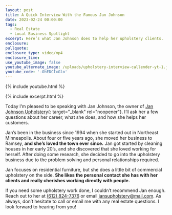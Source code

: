 ```yaml
---
layout: post
title: A Quick Interview With the Famous Jan Johnson
date: 2023-02-24 00:00:00
tags:
  - Real Estate
  - Local Business Spotlight
excerpt: Here’s what Jan Johnson does to help her upholstery clients.
enclosure:
pullquote:
enclosure_type: video/mp4
enclosure_time:
use_youtube_image: false
youtube_alternate_image: /uploads/upholstery-interview-callender-yt-1.jpg
youtube_code: '-OhEDCIxGlo'
---
```

{% include youtube.html %}

{% include excerpt.html %}

Today I’m pleased to be speaking with Jan Johnson, the owner of [Jan Johnson Upholstery](https://www.jansupholstery.com/index.html){: target="_blank" rel="noopener"}. I’ll ask her a few questions about her career, what she does, and how she helps her customers.&nbsp;

Jan’s been in the business since 1994 when she started out in Northeast Minneapolis. About four or five years ago, she moved her business to Ramsey, **and she’s loved the town ever since.** Jan got started by cleaning houses in her early 20’s, and she discovered that she loved working for herself. After doing some research, she decided to go into the upholstery business due to the problem solving and personal relationships required.&nbsp;

Jan focuses on residential furniture, but she does a little bit of commercial upholstery on the side. **She likes the personal contact she has with her clients and really cherishes working directly with people.&nbsp;**

If you need some upholstery work done, I couldn’t recommend Jan enough. Reach out to her at [(612) 824-7376](tel:612-824-7376) or email [jansupholstery@mail.com](mailto:jansupholstery@mail.com). As always, don’t hesitate to call or email me with any real estate questions. I look forward to hearing from you!